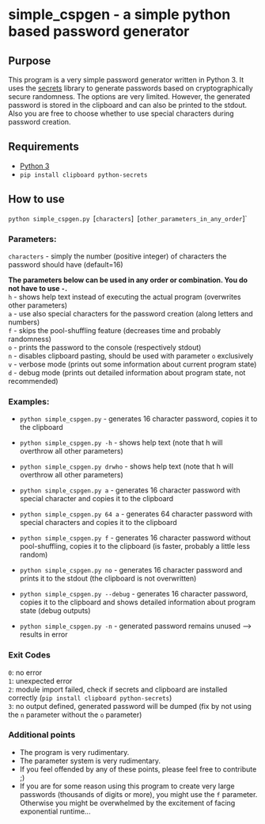 # simple_cspgen - a simple python based password generator
## Purpose
This program is a very simple password generator written in Python 3. 
It uses the [secrets](https://docs.python.org/3/library/secrets.html) library to generate passwords based on cryptographically secure randomness. 
The options are very limited. However, the generated password is stored in the clipboard and can also be printed to the stdout. 
Also you are free to choose whether to use special characters during password creation.

## Requirements
- [Python 3](https://www.python.org/downloads/)
- `pip install clipboard python-secrets`

## How to use
`python simple_cspgen.py `[`characters`]` `[`other_parameters_in_any_order`]`

### Parameters:
`characters` - simply the number (positive integer) of characters the password should have (default=16)  

**The parameters below can be used in any order or combination. You do not have to use `-`.**  
`h` - shows help text instead of executing the actual program (overwrites other parameters)\
`a` - use also special characters for the password creation (along letters and numbers)\
`f` - skips the pool-shuffling feature (decreases time and probably randomness)\
`o` - prints the password to the console (respectively stdout)\
`n` - disables clipboard pasting, should be used with parameter `o` exclusively\
`v` - verbose mode (prints out some information about current program state)\
`d` - debug mode (prints out detailed information about program state, not recommended)

### Examples:
- `python simple_cspgen.py`         - generates 16 character password, copies it to the clipboard  

- `python simple_cspgen.py -h`      - shows help text (note that h will overthrow all other parameters)  
- `python simple_cspgen.py drwho`   - shows help text (note that h will overthrow all other parameters)  

- `python simple_cspgen.py a`       - generates 16 character password with special character and copies it to the clipboard  
- `python simple_cspgen.py 64 a`    - generates 64 character password with special characters and copies it to the clipboard  
- `python simple_cspgen.py f`       - generates 16 character password without pool-shuffling, copies it to the clipboard (is faster, probably a little less random)  
- `python simple_cspgen.py no`      - generates 16 character password and prints it to the stdout (the clipboard is not overwritten)  
- `python simple_cspgen.py --debug` - generates 16 character password, copies it to the clipboard and shows detailed information about program state (debug outputs)  

- `python simple_cspgen.py -n`      - generated password remains unused --> results in error  

### Exit Codes

`0`: no error  
`1`: unexpected error  
`2`: module import failed, check if secrets and clipboard are installed correctly (`pip install clipboard python-secrets`)  
`3`: no output defined, generated password will be dumped (fix by not using the `n` parameter without the `o` parameter)

### Additional points
- The program is very rudimentary.
- The parameter system is very rudimentary.
- If you feel offended by any of these points, please feel free to contribute ;)
- If you are for some reason using this program to create very large passwords (thousands of digits or more), you might use the `f` parameter. Otherwise you might be overwhelmed by the excitement of facing exponential runtime...
